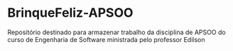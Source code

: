# BrinqueFeliz-APSOO
Repositório destinado para armazenar trabalho da disciplina de APSOO do curso de Engenharia de Software ministrada pelo professor Edilson
